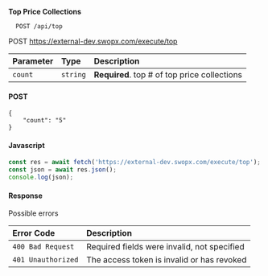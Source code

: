 **Top Price Collections**


```API
  POST /api/top

```

POST https://external-dev.swopx.com/execute/top


| Parameter | Type     | Description                |
| :-------- | :------- | :------------------------- |
| `count` | `string` | **Required**. top # of top price collections  |




<!-- tabs:start -->

#### **POST**

```Example of Top Price Collections 
{
    "count": "5"
}
```

#### **Javascript**

```javascript
const res = await fetch('https://external-dev.swopx.com/execute/top');
const json = await res.json();
console.log(json);
```

#### **Response**

<!-- tabs:end -->



Possible errors

| Error Code | Description                |
| :--------  | :------------------------- |
| `400 Bad Request`  | Required fields were invalid, not specified |
| `401 Unauthorized`  | The access token is invalid or has revoked |

